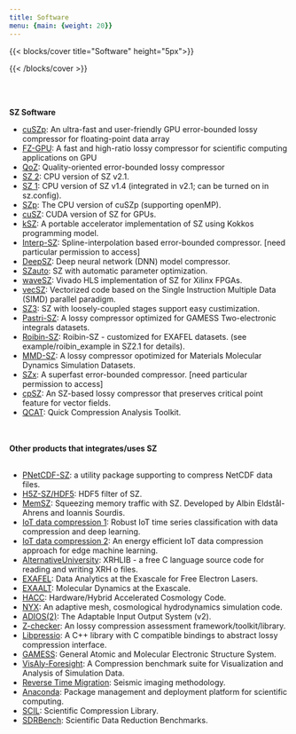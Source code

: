 ```yaml
---
title: Software
menu: {main: {weight: 20}}
---
```


{{< blocks/cover title="Software" height="5px">}}

{{< /blocks/cover >}}

<br />
<br />
<p>
<text style="font-weight:bold;">SZ Software</text>
<ul>
<li>
<a href="https://github.com/szcompressor/cuSZp">cuSZp</a>: An ultra-fast and user-friendly GPU error-bounded lossy compressor for floating-point data array
</li>
<li>
<a href="https://github.com/szcompressor/FZ-GPU">FZ-GPU</a>: A fast and high-ratio lossy compressor for scientific computing applications on GPU
</li>
<li>
<a href="https://github.com/szcompressor/QoZ">QoZ</a>: Quality-oriented error-bounded lossy compressor
</li>
<li>
<a href="https://github.com/szcompressor/SZ">SZ 2</a>: CPU version of SZ v2.1.
</li>
<li>
<a href="https://github.com/szcompressor/SZ">SZ 1</a>: CPU version of SZ v1.4 (integrated in v2.1; can be turned on in sz.config).
</li>
<li>
<a href="https://github.com/szcompressor/szp">SZp</a>: The CPU version of cuSZp (supporting openMP).
</li>
<li>
<a href="https://github.com/szcompressor/cuSZ">cuSZ</a>: CUDA version of SZ for GPUs.
</li>
<li>
<a href="https://github.com/szcompressor/kokkosSZ">kSZ</a>: A portable accelerator implementation of SZ using Kokkos programming model.
</li>
<li>
<a href="https://github.com/szcompressor/SZ3_Private">Interp-SZ</a>: Spline-interpolation based error-bounded compressor. [need particular permission to access]
</li>
<li>
<a href="https://github.com/szcompressor/DeepSZ">DeepSZ</a>: Deep neural network (DNN) model compressor.
</li>
<li>
<a href="https://github.com/szcompressor/SZauto">SZauto</a>: SZ with automatic parameter optimization.
</li>
<li>
<a href="https://github.com/szcompressor/SZ_HLS">waveSZ</a>: Vivado HLS implementation of SZ for Xilinx FPGAs.
</li>
<li>
<a href="https://github.com/szcompressor/vecSZ">vecSZ</a>: Vectorized code based on the Single Instruction Multiple Data (SIMD) parallel paradigm.
</li>
<li>
<a href="https://github.com/szcompressor/SZ3">SZ3</a>: SZ with loosely-coupled stages support easy custimization.
</li>
<li>
<a href="https://github.com/szcompressor/SZ">Pastri-SZ</a>: A lossy compressor optimized for GAMESS Two-electronic integrals datasets.
</li>
<li>
<a href="https://github.com/szcompressor/SZ">Roibin-SZ</a>: Roibin-SZ - customized for EXAFEL datasets. (see example/roibin_example in SZ2.1 for details).
</li>
<li>
<a href="https://github.com/szcompressor/MMD-SZ">MMD-SZ</a>: A lossy compressor opotimized for Materials Molecular Dynamics Simulation Datasets.
</li>
<li>
<a href="https://github.com/szcompressor/SZx">SZx</a>: A superfast error-bounded compressor. [need particular permission to access]
</li>
<li>
<a href="https://github.com/szcompressor/cpSZ">cpSZ</a>: An SZ-based lossy compressor that preserves critical point feature for vector fields.
</li>
<li>
<a href="https://github.com/szcompressor/qcat">QCAT</a>: Quick Compression Analysis Toolkit.
</li>
</ul>
<br />
<br />
<text style="font-weight:bold;">Other products that integrates/uses SZ</text>
<ul>
<br />
<li>
<a href="https://github.com/Parallel-NetCDF/PnetCDF-SZ">PNetCDF-SZ</a>: a utility package supporting to compress NetCDF data files.
</li>
<li>
<a href="https://github.com/disheng222/H5Z-SZ">H5Z-SZ/HDF5</a>: HDF5 filter of SZ.
</li>
<li>
<a href="https://dl.acm.org/doi/pdf/10.1145/3424668">MemSZ</a>: Squeezing memory traffic with SZ. Developed by Albin Eldstål-Ahrens and Ioannis Sourdis.
</li>
<li>
<a href="https://www.sciencedirect.com/science/article/abs/pii/S0925231220302939">IoT data compression 1</a>: Robust IoT time series classification with data compression and deep learning.
</li>
<li>
<a href="https://www.sciencedirect.com/science/article/pii/S0167739X18331716">IoT data compression 2</a>: An energy efficient IoT data compression approach for edge machine learning.
</li>
<li>
<a href="https://alternativeuniversity.net/compsci/raster/stor/xrhlib/">AlternativeUniversity</a>: XRHLIB - a free C language source code for reading and writing XRH o files.
</li>
<li>
<a href="https://www.exascaleproject.org/research-project/exafel/exafel/">EXAFEL</a>: Data Analytics at the Exascale for Free Electron Lasers.
</li>
<li>
<a href="https://www.exascaleproject.org/research-project/exaalt/exaalt/">EXAALT</a>: Molecular Dynamics at the Exascale.
</li>
<li>
<a href="https://cpac.hep.anl.gov/projects/hacc/">HACC</a>: Hardware/Hybrid Accelerated Cosmology Code.
</li>
<li>
<a href="https://amrex-astro.github.io/Nyx/">NYX</a>: An adaptive mesh, cosmological hydrodynamics simulation code.
</li>
<li>
<a href="https://github.com/ornladios/ADIOS2">ADIOS(2)</a>: The Adaptable Input Output System (v2).
</li>
<li>
<a href="https://github.com/CODARcode/Z-checker">Z-checker</a>: An lossy compression assessment framework/toolkit/library.
</li>
<li>
<a href="https://github.com/CODARcode/libpressio">Libpressio</a>: A C++ library with C compatible bindings to abstract lossy compression interface.
</li>
<li>
<a href="https://www.msg.chem.iastate.edu/GAMESS/">GAMESS</a>: General Atomic and Molecular Electronic Structure System.
</li>
<li>
<a href="https://github.com/lanl/VizAly-Foresight">VisAly-Foresight</a>: A Compression benchmark suite for Visualization and Analysis of Simulation Data.
</li>
<li>
<a href="https://wiki.seg.org/wiki/Reverse_time_migration">Reverse Time Migration</a>: Seismic imaging methodology.
</li>
<li>
<a href="https://anaconda.org/williamfgc/sz">Anaconda</a>: Package management and deployment platform for scientific computing.
</li>
<li>
<a href="https://github.com/JulianKunkel/scil">SCIL</a>: Scientific Compression Library.
</li>
<li>
<a href="https://sdrbench.github.io/">SDRBench</a>: Scientific Data Reduction Benchmarks.
</li>
</ul>
</p>
